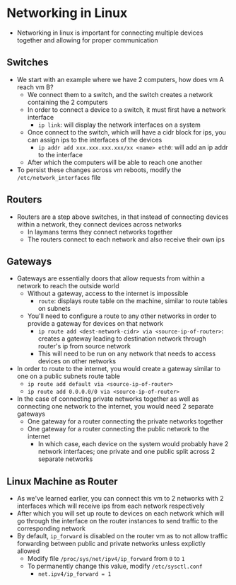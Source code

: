 <h1>Networking in Linux</h1>
 
* Networking in linux is important for connecting multiple devices together and allowing for proper communication
<h2>Switches</h2>
 
* We start with an example where we have 2 computers, how does vm A reach vm B?
  - We connect them to a switch, and the switch creates a network containing the 2 computers
  - In order to connect a device to a switch, it must first have a network interface
    * `ip link`: will display the network interfaces on a system
  - Once connect to the switch, which will have a cidr block for ips, you can assign ips to the interfaces of the devices
    * `ip addr add xxx.xxx.xxx.xxx/xx <name> eth0`: will add an ip addr to the interface
  - After which the computers will be able to reach one another
* To persist these changes across vm reboots, modify the `/etc/network_interfaces` file
<h2>Routers</h2>
 
* Routers are a step above switches, in that instead of connecting devices within a network, they connect devices across networks
  - In laymans terms they connect networks together
  - The routers connect to each network and also receive their own ips
<h2>Gateways</h2>
 
* Gateways are essentially doors that allow requests from within a network to reach the outside world
  - Without a gateway, access to the internet is impossible
    * `route`: displays route table on the machine, similar to route tables on subnets
  - You'll need to configure a route to any other networks in order to provide a gateway for devices on that network
    * `ip route add <dest-network-cidr> via <source-ip-of-router>`: creates a gateway leading to destination network through router's ip from source network
    * This will need to be run on any network that needs to access devices on other networks
* In order to route to the internet, you would create a gateway similar to one on a public subnets route table
  - `ip route add default via <source-ip-of-router>`
  - `ip route add 0.0.0.0/0 via <source-ip-of-router>`
* In the case of connecting private networks together as well as connecting one network to the internet, you would need 2 separate gateways
  - One gateway for a router connecting the private networks together
  - One gateway for a router connecting the public network to the internet
    * In which case, each device on the system would probably have 2 network interfaces; one private and one public split across 2 separate networks
<h2>Linux Machine as Router</h2>
 
* As we've learned earlier, you can connect this vm to 2 networks with 2 interfaces which will receive ips from each network respectively
* After which you will set up route to devices on each network which will go through the interface on the router instances to send traffic to the corresponding network
* By default, `ip_forward` is disabled on the router vm as to not allow traffic forwarding between public and private networks unless explictly allowed
  - Modify file `/proc/sys/net/ipv4/ip_forward` from `0` to `1`
  - To permanently change this value, modify `/etc/sysctl.conf` 
    * `net.ipv4/ip_forward = 1`
